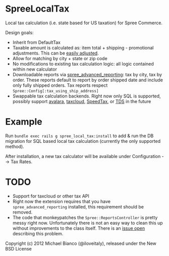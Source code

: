 SpreeLocalTax
=============

Local tax calculation (i.e. state based for US taxation) for Spree Commerce.

Design goals:  

* Inherit from DefaultTax
* Taxable amount is calculated as: item total + shipping - promotional adjustments.
  This can be [easily adjusted](https://github.com/iloveitaly/spree_local_tax/blob/master/app/models/spree/calculator/local_tax.rb#L33).
* Allow for matching by city + state or zip code
* No modifications to existing tax calculation logic: all logic contained within new calculator
* Downloadable reports via [spree_advanced_reporting](http://github.com/iloveitaly/spree_advanced_reporting): tax by city, tax by order. These reports default to report by order shipped date and include only fully shipped orders. Tax reports respect `Spree::Config[:tax_using_ship_address]`
* Swappable tax calculation backends. Right now only SQL is supported,
  possibly support [avalara](http://www.avalara.com/products/sdk), [taxcloud](https://taxcloud.net/default.aspx), [SpeedTax](http://www.speedtax.com/), or [TDS](http://www.taxdatasystems.com) in the future

Example
=======

Run `bundle exec rails g spree_local_tax:install` to add & run the DB migration for SQL based local tax calculation (currently the only supported method).  

After installation, a new tax calculator will be available under Configuration --> Tax Rates.  

TODO
====

* Support for taxcloud or other tax API
* Right now the extension requires that you have `spree_advanced_reporting` installed, this requirement should be removed.
* The code that monkeypatches the `Spree::ReportsController` is pretty messy right now. Unfortunately there is not an easy way to clean this up without improvements to the class itself. There is an [issue open](https://github.com/spree/spree/issues/1863) describing this problem.

Copyright (c) 2012 Michael Bianco (@iloveitaly), released under the New BSD License
